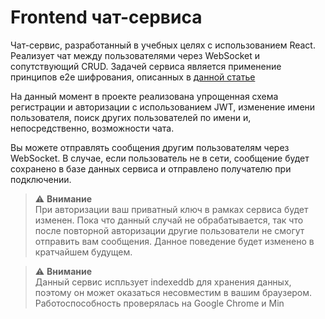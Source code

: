 # Frontend чат-сервиса

Чат-сервис, разработанный в учебных целях с использованием React. Реализует
чат между пользователями через WebSocket и сопутствующий CRUD. Задачей сервиса
является применение принципов e2e шифрования, описанных в
[данной статье](https://sii.pl/blog/en/practical-use-of-cryptography-on-the-example-of-instant-messaging-application/)

На данный момент в проекте реализована упрощенная схема регистрации и
авторизации с использованием JWT, изменение имени пользователя, поиск других
пользователей по имени и, непосредственно, возможности чата.

Вы можете отправлять сообщения другим пользователям через WebSocket. В случае,
если пользователь не в сети, сообщение будет сохранено в базе данных сервиса и
отправлено получателю при подключении.

> :warning: **Внимание**<br/>
> При авторизации ваш приватный ключ в рамках сервиса будет изменен. Пока что
> данный случай не обрабатывается, так что после повторной авторизации
> другие пользователи не смогут отправить вам сообщения. Данное поведение будет
> изменено в кратчайшем будущем.

> :warning: **Внимание**<br/>
> Данный сервис испльзует indexeddb для хранения данных, поэтому он может
> оказаться несовместим в вашим браузером. Работоспособность проверялась на
> Google Chrome и Min
